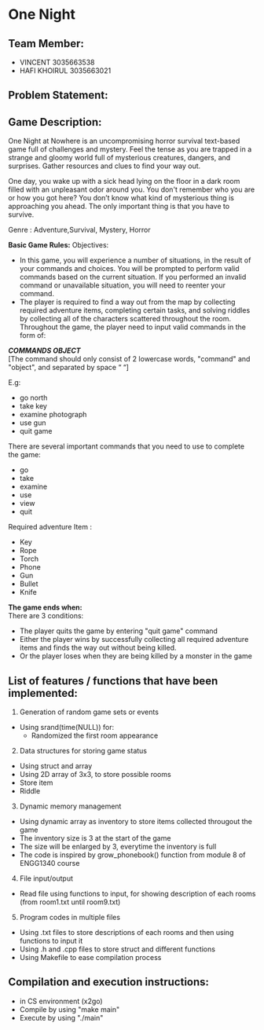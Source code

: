 # One Night 

## **Team Member:**
- VINCENT 3035663538
- HAFI KHOIRUL 3035663021

## **Problem Statement:**

## **Game Description:**
One Night at Nowhere is an uncompromising horror survival text-based game full of challenges and mystery. Feel the tense as you are trapped in a strange and gloomy world full of mysterious creatures, dangers, and surprises. Gather resources and clues to find your way out.

One day, you wake up with a sick head lying on the floor in a dark room filled with an unpleasant odor around you. You don't remember who you are or how you got here? You don’t know what kind of mysterious thing is approaching you ahead. The only important thing is that you have to survive. 

Genre : Adventure,Survival, Mystery, Horror

**Basic Game Rules:**
Objectives:
- In this game, you will experience a number of situations, in the result of your commands and choices. You will be prompted to perform valid commands based on the current situation. If you performed an invalid command or unavailable situation, you will need to reenter your command. 
- The player is required to find a way out from the map by collecting required adventure items, completing certain tasks, and solving riddles by collecting all of the characters scattered throughout the room. Throughout the game, the player need to input valid commands in the form of:

***COMMANDS OBJECT***  
[The command should only consist of 2 lowercase words, "command" and "object", and separated by space “ “]

E.g: 
- go north
- take key
- examine photograph
- use gun
- quit game

There are several important commands that you need to use to complete the game:
- go
- take
- examine
- use
- view
- quit 
	
Required adventure Item : 
- Key
- Rope
- Torch
- Phone
- Gun
- Bullet
- Knife

**The game ends when:**	  
There are 3 conditions:  
- The player quits the game by entering "quit game" command
- Either the player wins by successfully collecting all required adventure items and finds the way out without being killed. 
- Or the player loses when they are being killed by a monster in the game 

## **List of features / functions that have been implemented:**
1. Generation of random game sets or events
- Using srand(time(NULL)) for:
  - Randomized the first room appearance
  
2. Data structures for storing game status
- Using struct and array
- Using 2D array of 3x3, to store possible rooms
- Store item 
- Riddle

3. Dynamic memory management
- Using dynamic array as inventory to store items collected througout the game
- The inventory size is 3 at the start of the game
- The size will be enlarged by 3, everytime the inventory is full
- The code is inspired by grow_phonebook() function from module 8 of ENGG1340 course

4. File input/output 
- Read file using <fstream> functions to input, for showing description of each rooms (from room1.txt until room9.txt)
	
5. Program codes in multiple files
- Using .txt files to store descriptions of each rooms and then using <fstream> functions to input it
- Using .h and .cpp files to store struct and different functions 
- Using Makefile to ease compilation process

## **Compilation and execution instructions:**
- in CS environment (x2go)
- Compile by using "make main"
- Execute by using "./main"

